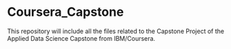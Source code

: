 # Coursera_Capstone
This repository will include all the files related to the Capstone Project of the Applied Data Science Capstone from IBM/Coursera.
